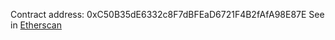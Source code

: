 Contract address: 0xC50B35dE6332c8F7dBFEaD6721F4B2fAfA98E87E
See in [Etherscan](https://rinkeby.etherscan.io/address/0xC50B35dE6332c8F7dBFEaD6721F4B2fAfA98E87E)


